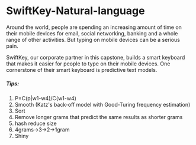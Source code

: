 SwiftKey-Natural-language
=========================

Around the world, people are spending an increasing amount of time on their mobile devices for email, social networking, banking and a whole range of other activities. But typing on mobile devices can be a serious pain. 

SwiftKey, our corporate partner in this capstone, builds a smart keyboard that makes it easier for people to type on their mobile devices. One cornerstone of their smart keyboard is predictive text models. 

##### Tips:
1. P=C(p|w1-w4)/C(w1-w4)
2. Smooth (Katz's back-off model with Good-Turing frequency estimation)
3. Sort
4. Remove longer grams that predict the same results as shorter grams
5. hash reduce size
6. 4grams->3->2->1gram
7. Shiny